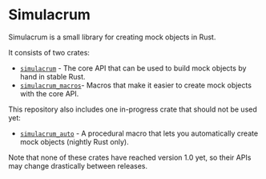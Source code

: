 Simulacrum
==================================================================

Simulacrum is a small library for creating mock objects in Rust.

It consists of two crates:

- [`simulacrum`](https://github.com/pcsm/simulacrum/simulacrum) - The core API that can be used to build mock objects by hand in stable Rust.
- [`simulacrum_macros`](https://github.com/pcsm/simulacrum/simulacrum_macros)- Macros that make it easier to create mock objects with the core API.

This repository also includes one in-progress crate that should not be used yet:

- [`simulacrum_auto`](https://github.com/pcsm/simulacrum/simulacrum_auto) - A procedural macro that lets you automatically create mock objects (nightly Rust only).

Note that none of these crates have reached version 1.0 yet, so their APIs may change drastically between releases.